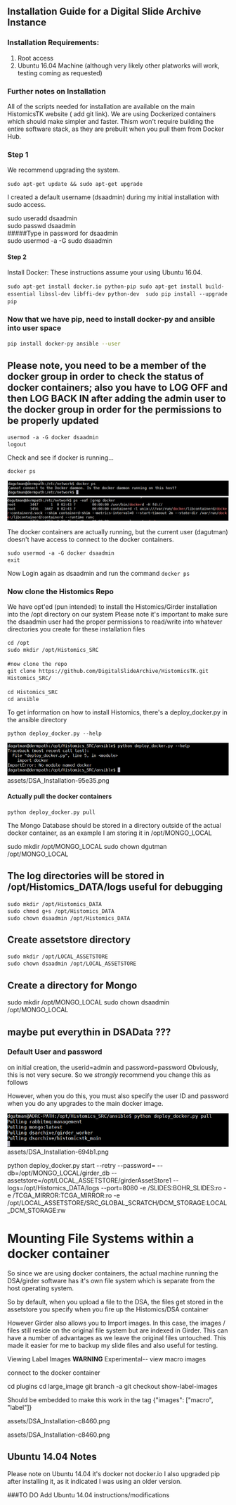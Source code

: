 ## Installation Guide for a Digital Slide Archive Instance

### Installation Requirements:

1) Root access  
2) Ubuntu 16.04 Machine (although very likely other platworks will work, testing coming as requested)

### Further notes on Installation

All of the scripts needed for installation are available on the main HistomicsTK
website ( add git link).  We are using Dockerized containers which should make
simpler and faster.  Thism won't require building the entire software stack,
as they are prebuilt when you pull them from Docker Hub.  

### Step 1

We recommend upgrading the system.

```sudo apt-get update && sudo apt-get upgrade```

I created a default username (dsaadmin) during my initial installation with sudo access.  

sudo useradd dsaadmin  
sudo passwd dsaadmin  
#####Type in password for dsaadmin  
sudo usermod -a -G sudo dsaadmin


#### Step 2
Install Docker:  These instructions assume your using Ubuntu 16.04.

```sudo apt-get install docker.io python-pip sudo apt-get install build-essential libssl-dev libffi-dev python-dev  sudo pip install --upgrade pip        ```

### Now that we have pip, need to install docker-py and ansible into user space
```bash
pip install docker-py ansible --user
```

## Please note, you need to be a member of the docker group in order to check the status of docker containers; also you have to LOG OFF and then LOG BACK IN after adding the admin user to the docker group in order for the permissions to be properly updated

~~~
usermod -a -G docker dsaadmin
logout
~~~

Check and see if docker is running...
~~~~
docker ps
~~~~
![](assets\DSA_Installation-7660f704.png)
![](assets\DSA_Installation-9bf6e7b7.png)

The docker containers are actually running, but the current user (dagutman) doesn't
have access to connect to the docker containers.

~~~~
sudo usermod -a -G docker dsaadmin
exit
~~~~

Now Login again as dsaadmin and run the command
`docker ps`

### Now clone the Histomics Repo
We have opt'ed (pun intended) to install the Histomics/Girder installation into the /opt directory on our system
Please note it's important to make sure the dsaadmin user had the proper permissions to read/write into whatever
directories you create for these installation files

~~~~
cd /opt
sudo mkdir /opt/Histomics_SRC

#now clone the repo
git clone https://github.com/DigitalSlideArchive/HistomicsTK.git Histomics_SRC/

cd Histomics_SRC
cd ansible
~~~~

To get information on how to install Histomics, there's a deploy_docker.py in the
ansible directory

~~~~
python deploy_docker.py --help
~~~~
![](assets\DSA_Installation-95e35e3f.png)assets/DSA_Installation-95e35.png

#### Actually pull the docker containers
~~~~
python deploy_docker.py pull
~~~~

The Mongo Database should be stored in a directory outside of the actual docker
container, as an example I am storing it in /opt/MONGO_LOCAL

sudo mkdir /opt/MONGO_LOCAL
sudo chown dgutman /opt/MONGO_LOCAL

## The log directories will be stored in /opt/Histomics_DATA/logs useful for debugging

~~~
sudo mkdir /opt/Histomics_DATA
sudo chmod g+s /opt/Histomics_DATA
sudo chown dsaadmin /opt/Histomics_DATA
~~~

## Create assetstore directory

~~~
sudo mkdir /opt/LOCAL_ASSETSTORE  
sudo chown dsaadmin /opt/LOCAL_ASSETSTORE
~~~

## Create a directory for Mongo
sudo mkdir /opt/MONGO_LOCAL
sudo chown dsaadmin /opt/MONGO_LOCAL

## maybe put everythin in DSAData  ???

### Default User and password
on initial creation, the userid=admin and password=password
Obviously, this is not very secure.  So we <i>strongly</i> recommend you change
this as follows

However, when you do this, you must also specify the user ID and password when
you do any upgrades to the main docker image.

![](assets\DSA_Installation-694b1617.png)assets/DSA_Installation-694b1.png

python deploy_docker.py start --retry --password= --db=/opt/MONGO_LOCAL/girder_db --assetstore=/opt/LOCAL_ASSETSTORE/girderAssetStore1 --logs=/opt/Histomics_DATA/logs --port=8080 -e /SLIDES:BOHR_SLIDES:ro  -e /TCGA_MIRROR:TCGA_MIRROR:ro  -e /opt/LOCAL_ASSETSTORE/SRC_GLOBAL_SCRATCH/DCM_STORAGE:LOCAL_DCM_STORAGE:rw

# Mounting File Systems within a docker container

So since we are using docker containers, the actual machine running the DSA/girder
software has it's own file system which is separate from the host operating system.

So by default, when you upload a file to the DSA, the files get stored in the assetstore
you specify when you fire up the Histomics/DSA container

However Girder also allows you to Import images.  In this case, the images / files
still reside on the original file system but are indexed in Girder.  This can have
a number of advantages as we leave the original files untouched.  This made it easier
for me to backup my slide files and also useful for testing.  

Viewing Label Images  **WARNING**
Experimental-- view macro images

connect to the docker container

cd plugins
cd large_image
git branch -a
git checkout show-label-images

Should be embedded to make this work in the tag
{"images": ["macro", "label"]}

assets/DSA_Installation-c8460.png


assets/DSA_Installation-c8460.png


## Ubuntu 14.04 Notes

Please note on Ubuntu 14.04 it's docker not docker.io
I also upgraded pip after installing it, as it indicated I was using an older
version.



###TO DO
  Add Ubuntu 14.04 instructions/modifications
